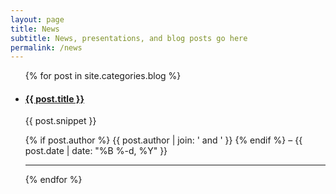 ```yaml
---
layout: page
title: News
subtitle: News, presentations, and blog posts go here
permalink: /news
---
```


<ul class='unstyled'>
  {% for post in site.categories.blog %}
    <li>
      <h4>
        <a class="" href="{{ post.url | prepend: site.baseurl }}">{{ post.title }}</a>
      </h4>
      <p class='post-snippet'>{{ post.snippet }}</p>
      <p class='post-metadata'>
        {% if post.author %}
            {{ post.author | join: ' and ' }}
        {% endif %} – <span class='post-date'>{{ post.date | date: "%B %-d, %Y" }}</span>
      </p>
    </li>
    <hr>
  {% endfor %}
</ul>